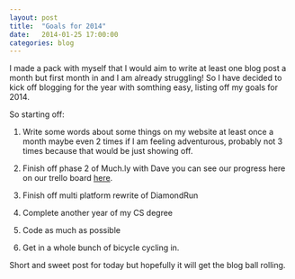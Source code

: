 ```yaml
---
layout: post
title:  "Goals for 2014"
date:   2014-01-25 17:00:00
categories: blog
---
```


I made a pack with myself that I would aim to write at least one blog post a month but first month in and I am already struggling! So I have decided to kick off blogging for the year with somthing easy, listing off my goals for 2014.

So starting off:

1) Write some words about some things on my website at least once a month maybe even 2 times if I am feeling adventurous, probably not 3 times because that would be just showing off.

2) Finish off phase 2 of Much.ly with Dave you can see our progress here on our trello board [here][trello].

3) Finish off multi platform rewrite of DiamondRun

4) Complete another year of my CS degree

5) Code as much as possible

6) Get in a whole bunch of bicycle cycling in.

Short and sweet post for today but hopefully it will get the blog ball rolling.

[trello]: https://trello.com/b/n6yvURPN 
